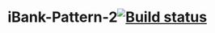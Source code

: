 # iBank-Pattern-2[![Build status](https://ci.appveyor.com/api/projects/status/l0vurbcj6kq5i3v8?svg=true)](https://ci.appveyor.com/project/MatsiboraK/ibank-pattern-2-ir2mx)
